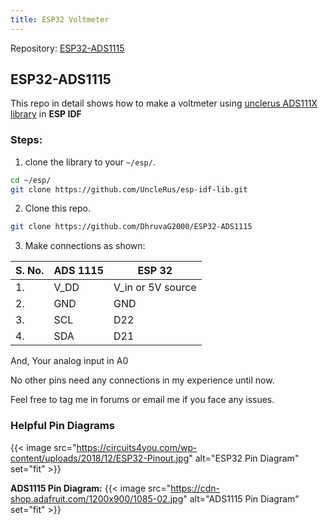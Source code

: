 ```yaml
---
title: ESP32 Voltmeter
---
```


Repository: [ESP32-ADS1115](https://github.com/DhruvaG2000/ESP32-ADS1115)

## ESP32-ADS1115
This repo in detail shows how to make a voltmeter using [unclerus ADS111X library](https://github.com/UncleRus/esp-idf-lib) in **ESP IDF**


### Steps:
1. clone the library to your `~/esp/`.
```sh
cd ~/esp/
git clone https://github.com/UncleRus/esp-idf-lib.git
```

2. Clone this repo.
```sh
git clone https://github.com/DhruvaG2000/ESP32-ADS1115
```
3. Make connections as shown:

| S. No. | ADS 1115 | ESP 32            |
|--------|----------|-------------------|
| 1.     | V_DD     | V_in or 5V source |
| 2.     | GND      | GND               |
| 3.     | SCL      | D22               |
| 4.     | SDA      | D21               |

And, Your analog input in A0

No other pins need any connections in my experience until now.


Feel free to tag me in forums or email me if you face any issues.

### Helpful Pin Diagrams

{{< image src="https://circuits4you.com/wp-content/uploads/2018/12/ESP32-Pinout.jpg" alt="ESP32 Pin Diagram" set="fit" >}}


**ADS1115 Pin Diagram:**
{{< image src="https://cdn-shop.adafruit.com/1200x900/1085-02.jpg" alt="ADS1115 Pin Diagram" set="fit" >}}

